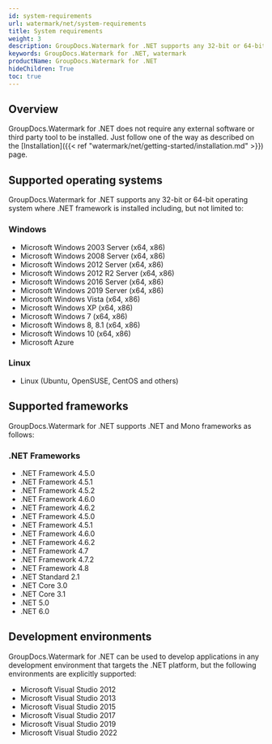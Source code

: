 ```yaml
---
id: system-requirements
url: watermark/net/system-requirements
title: System requirements
weight: 3
description: GroupDocs.Watermark for .NET supports any 32-bit or 64-bit operating system where .NET or Mono framework is installed
keywords: GroupDocs.Watermark for .NET, watermark
productName: GroupDocs.Watermark for .NET
hideChildren: True
toc: true
---
```

## Overview

GroupDocs.Watermark for .NET does not require any external software or third party tool to be installed. Just follow one of the way as described on the [Installation]({{< ref "watermark/net/getting-started/installation.md" >}}) page.

## Supported operating systems

GroupDocs.Watermark for .NET supports any 32-bit or 64-bit operating system where .NET framework is installed including, but not limited to:

### Windows

* Microsoft Windows 2003 Server (x64, x86)
* Microsoft Windows 2008 Server (x64, x86)
* Microsoft Windows 2012 Server (x64, x86)
* Microsoft Windows 2012 R2 Server (x64, x86)
* Microsoft Windows 2016 Server (x64, x86)
* Microsoft Windows 2019 Server (x64, x86)
* Microsoft Windows Vista (x64, x86)
* Microsoft Windows XP (x64, x86)
* Microsoft Windows 7 (x64, x86)
* Microsoft Windows 8, 8.1 (x64, x86)
* Microsoft Windows 10 (x64, x86)
* Microsoft Azure  

### Linux

* Linux (Ubuntu, OpenSUSE, CentOS and others)

## Supported frameworks

GroupDocs.Watermark for .NET supports .NET and Mono frameworks as follows:

### .NET Frameworks

* .NET Framework 4.5.0
* .NET Framework 4.5.1
* .NET Framework 4.5.2
* .NET Framework 4.6.0
* .NET Framework 4.6.2
* .NET Framework 4.5.0
* .NET Framework 4.5.1
* .NET Framework 4.6.0
* .NET Framework 4.6.2
* .NET Framework 4.7
* .NET Framework 4.7.2
* .NET Framework 4.8
* .NET Standard 2.1
* .NET Core 3.0
* .NET Core 3.1
* .NET 5.0
* .NET 6.0

## Development environments

GroupDocs.Watermark for .NET can be used to develop applications in any development environment that targets the .NET platform, but the following environments are explicitly supported:

* Microsoft Visual Studio 2012
* Microsoft Visual Studio 2013
* Microsoft Visual Studio 2015
* Microsoft Visual Studio 2017
* Microsoft Visual Studio 2019
* Microsoft Visual Studio 2022
